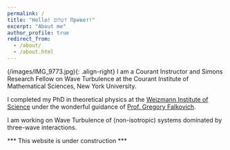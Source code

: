 ```yaml
---
permalink: /
title: "Hello! שלום! Привет!"
excerpt: "About me"
author_profile: true
redirect_from: 
  - /about/
  - /about.html
---
```

(/images/IMG_9773.jpg){: .align-right}
I am a Courant Instructor and Simons Research Fellow on Wave Turbulence at the Courant Institute of Mathematical Sciences, New York University.

I completed my PhD in theoretical physics at the [Weizmann Institute of Science](https://www.weizmann.ac.il/pages/) under the wonderful guidance of [Prof. Gregory Falkovich](https://www.weizmann.ac.il/complex/falkovich/home).

I am working on Wave Turbulence of (non-isotropic) systems dominated by three-wave interactions. 


*** This website is under construction ***
